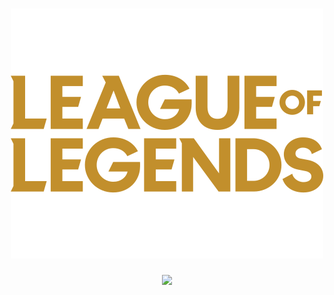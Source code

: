 <h1 align=center><img src="./public/assets/logoText.svg"/></h1>
<p align=center><img src="./.github/preview.gif"/></p>